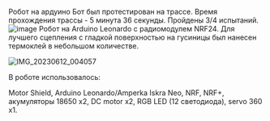 Робот на ардуино
Бот был протестирован на трассе. Время прохождения трассы - 5 минута 36 секунды. Пройдены 3/4 испытаний.
![image](https://github.com/MuzaffarovAbdurashidkhon/bot-arduino/assets/116067226/a2d71bdb-98c6-44d0-a753-90e4a3f994fe)
Робот на Arduino Leonardo с радиомодулем NRF24. Для лучшего сцепления с гладкой поверхностью на гусиницы был нанесен термоклей в небольшом количестве.

![IMG_20230612_004057](https://github.com/MuzaffarovAbdurashidkhon/bot-arduino/assets/116067226/a6a16a98-555e-4fbb-aad7-74bb36f6d34f)

В роботе использовалось:

Motor Shield,
Arduino Leonardo/Amperka Iskra Neo,
NRF,
NRF+,
акумуляторы 18650 x2,
DC motor x2,
RGB LED  (12 светодиода),
servo 360 x1.
